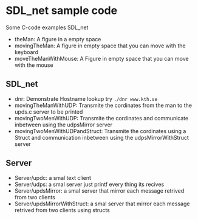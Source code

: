 # SDL_net sample code 
Some C-code examples  SDL_net 

- theMan: A figure in a empty space
- movingTheMan: A figure in empty space that you can move with the keyboard
- moveTheManWithMouse: A Figure in empty space that you can move with the mouse

## SDL_net 
- dnr: Demonstrate Hostname lookup try `./dnr www.kth.se`
- movingTheManWithUDP: Transmite the cordinates from the man to the upds.c server to be printed
- movingTwoMenWithUDP: Transmite the cordinates and communicate inbetween using the udpsMirror server
- movingTwoMenWithUDPandStruct: Transmite the cordinates using a Struct and communication inbetween using the udpsMirrorWithStruct server

## Server
- Server/updc: a smal text client
- Server/udps: a smal server just printf every thing its recives
- Server/updsMirror: a smal server that mirror each message retrived from two clients
- Server/updsMirrorWithStruct: a smal server that mirror each message retrived from two clients using structs

